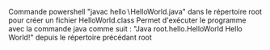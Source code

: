 Commande powershell "javac hello∖HelloWorld.java" dans le répertoire root pour créer un fichier HelloWorld.class
Permet d'exécuter le programme avec la commande java comme suit : "Java root.hello.HelloWorld Hello World!" depuis le répertoire précédant root